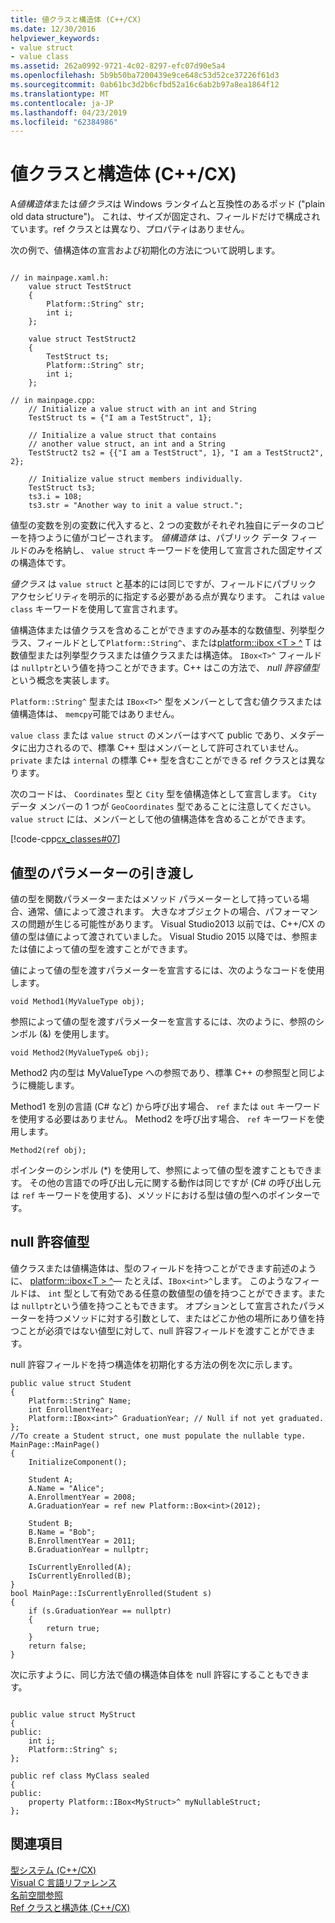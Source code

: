 ```yaml
---
title: 値クラスと構造体 (C++/CX)
ms.date: 12/30/2016
helpviewer_keywords:
- value struct
- value class
ms.assetid: 262a0992-9721-4c02-8297-efc07d90e5a4
ms.openlocfilehash: 5b9b50ba7200439e9ce648c53d52ce37226f61d3
ms.sourcegitcommit: 0ab61bc3d2b6cfbd52a16c6ab2b97a8ea1864f12
ms.translationtype: MT
ms.contentlocale: ja-JP
ms.lasthandoff: 04/23/2019
ms.locfileid: "62384986"
---
```

# <a name="value-classes-and-structs-ccx"></a>値クラスと構造体 (C++/CX)

A*値構造体*または*値クラス*は Windows ランタイムと互換性のあるポッド ("plain old data structure")。 これは、サイズが固定され、フィールドだけで構成されています。ref クラスとは異なり、プロパティはありません。

次の例で、値構造体の宣言および初期化の方法について説明します。

```

// in mainpage.xaml.h:
    value struct TestStruct
    {
        Platform::String^ str;
        int i;
    };

    value struct TestStruct2
    {
        TestStruct ts;
        Platform::String^ str;
        int i;
    };

// in mainpage.cpp:
    // Initialize a value struct with an int and String
    TestStruct ts = {"I am a TestStruct", 1};

    // Initialize a value struct that contains
    // another value struct, an int and a String
    TestStruct2 ts2 = {{"I am a TestStruct", 1}, "I am a TestStruct2", 2};

    // Initialize value struct members individually.
    TestStruct ts3;
    ts3.i = 108;
    ts3.str = "Another way to init a value struct.";
```

値型の変数を別の変数に代入すると、2 つの変数がそれぞれ独自にデータのコピーを持つように値がコピーされます。 *値構造体* は、パブリック データ フィールドのみを格納し、 `value struct` キーワードを使用して宣言された固定サイズの構造体です。

*値クラス* は `value struct` と基本的には同じですが、フィールドにパブリック アクセシビリティを明示的に指定する必要がある点が異なります。 これは `value class` キーワードを使用して宣言されます。

値構造体または値クラスを含めることができますのみ基本的な数値型、列挙型クラス、フィールドとして`Platform::String^`、または[platform::ibox \<T > ^](../cppcx/platform-ibox-interface.md) T は数値型または列挙型クラスまたは値クラスまたは構造体。 `IBox<T>^` フィールドは `nullptr`という値を持つことができます。C++ はこの方法で、 *null 許容値型*という概念を実装します。

`Platform::String^` 型または `IBox<T>^` 型をメンバーとして含む値クラスまたは値構造体は、 `memcpy`可能ではありません。

`value class` または `value struct` のメンバーはすべて public であり、メタデータに出力されるので、標準 C++ 型はメンバーとして許可されていません。 `private` または `internal` の標準 C++ 型を含むことができる ref クラスとは異なります。

次のコードは、 `Coordinates` 型と `City` 型を値構造体として宣言します。 `City` データ メンバーの 1 つが `GeoCoordinates` 型であることに注意してください。 `value struct` には、メンバーとして他の値構造体を含めることができます。

[!code-cpp[cx_classes#07](../cppcx/codesnippet/CPP/classesstructs/class1.h#07)]

## <a name="parameter-passing-for-value-types"></a>値型のパラメーターの引き渡し

値の型を関数パラメーターまたはメソッド パラメーターとして持っている場合、通常、値によって渡されます。 大きなオブジェクトの場合、パフォーマンスの問題が生じる可能性があります。 Visual Studio2013 以前では、C++/CX の値の型は値によって渡されていました。 Visual Studio 2015 以降では、参照または値によって値の型を渡すことができます。

値によって値の型を渡すパラメーターを宣言するには、次のようなコードを使用します。

```
void Method1(MyValueType obj);
```

参照によって値の型を渡すパラメーターを宣言するには、次のように、参照のシンボル (&) を使用します。

```
void Method2(MyValueType& obj);
```

Method2 内の型は MyValueType への参照であり、標準 C++ の参照型と同じように機能します。

Method1 を別の言語 (C# など) から呼び出す場合、 `ref` または `out` キーワードを使用する必要はありません。 Method2 を呼び出す場合、 `ref` キーワードを使用します。

```
Method2(ref obj);
```

ポインターのシンボル (*) を使用して、参照によって値の型を渡すこともできます。 その他の言語での呼び出し元に関する動作は同じですが (C# の呼び出し元は `ref` キーワードを使用する)、メソッドにおける型は値の型へのポインターです。

## <a name="nullable-value-types"></a>null 許容値型

値クラスまたは値構造体は、型のフィールドを持つことができます前述のように、 [platform::ibox\<T > ^](../cppcx/platform-ibox-interface.md)— たとえば、`IBox<int>^`します。 このようなフィールドは、 `int` 型として有効である任意の数値型の値を持つことができます。または `nullptr`という値を持つこともできます。 オプションとして宣言されたパラメーターを持つメソッドに対する引数として、またはどこか他の場所にあり値を持つことが必須ではない値型に対して、null 許容フィールドを渡すことができます。

null 許容フィールドを持つ構造体を初期化する方法の例を次に示します。

```
public value struct Student
{
    Platform::String^ Name;
    int EnrollmentYear;
    Platform::IBox<int>^ GraduationYear; // Null if not yet graduated.
};
//To create a Student struct, one must populate the nullable type.
MainPage::MainPage()
{
    InitializeComponent();

    Student A;
    A.Name = "Alice";
    A.EnrollmentYear = 2008;
    A.GraduationYear = ref new Platform::Box<int>(2012);

    Student B;
    B.Name = "Bob";
    B.EnrollmentYear = 2011;
    B.GraduationYear = nullptr;

    IsCurrentlyEnrolled(A);
    IsCurrentlyEnrolled(B);
}
bool MainPage::IsCurrentlyEnrolled(Student s)
{
    if (s.GraduationYear == nullptr)
    {
        return true;
    }
    return false;
}
```

次に示すように、同じ方法で値の構造体自体を null 許容にすることもできます。

```

public value struct MyStruct
{
public:
    int i;
    Platform::String^ s;
};

public ref class MyClass sealed
{
public:
    property Platform::IBox<MyStruct>^ myNullableStruct;
};
```

## <a name="see-also"></a>関連項目

[型システム (C++/CX)](../cppcx/type-system-c-cx.md)<br/>
[Visual C 言語リファレンス](../cppcx/visual-c-language-reference-c-cx.md)<br/>
[名前空間参照](../cppcx/namespaces-reference-c-cx.md)<br/>
[Ref クラスと構造体 (C++/CX)](../cppcx/ref-classes-and-structs-c-cx.md)

